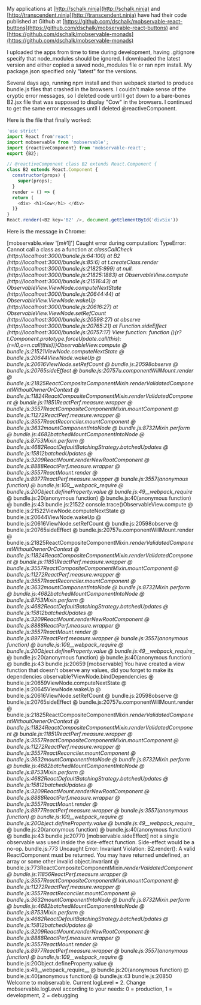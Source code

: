 My applications at [http://schalk.ninja](http://schalk.ninja) and [http://transcendent.ninja](http://transcendent.ninja) have had their code published at Github at [https://github.com/dschalk/mobservable-react-buttons](https://github.com/dschalk/mobservable-react-buttons) and [https://github.com/dschalk/mobservable-monads](https://github.com/dschalk/mobservable-monads)

I uploaded the apps from time to time during development, having .gitignore specify that node_modules should be ignored. I downloaded the latest version and either copied a saved node_modules file or ran npm install. My package.json specified only "latest" for the versions.

Several days ago, running npm install and then webpack started to produce bundle.js files that crashed in the browsers. I couldn't make sense of the cryptic error messages, so I deleted code until I got down to a bare-bones B2.jsx file that was supposed to display "Cow" in the browsers. I continued to get the same error messages until I deleted @reactiveComponent.

Here is the file that finally worked:

 ```javascript
 'use strict'
 import React from'react';
 import mobservable from 'mobservable';
 import {reactiveComponent} from 'mobservable-react';
 export {B2};

 // @reactiveComponent class B2 extends React.Component {
 class B2 extends React.Component {
   constructor(props) {
     super(props);
   }
   render = () => {
   return (
     <div> <h1>Cow</h1> </div>
   )}
 }
 React.render(<B2 key='B2' />, document.getElementById('divSix'))
 ```
Here is the message in Chrome:

[mobservable.view '[m#1]'] Caught error during computation:  TypeError: Cannot call a class as a function
    at _classCallCheck (http://localhost:3000/bundle.js:64:100)
    at B2 (http://localhost:3000/bundle.js:85:6)
    at t.createClass.render (http://localhost:3000/bundle.js:21825:999)
    at null.<anonymous> (http://localhost:3000/bundle.js:21825:1883)
    at ObservableView.compute (http://localhost:3000/bundle.js:21516:43)
    at ObservableView.ViewNode.computeNextState (http://localhost:3000/bundle.js:20644:44)
    at ObservableView.ViewNode.wakeUp (http://localhost:3000/bundle.js:20616:27)
    at ObservableView.ViewNode.setRefCount (http://localhost:3000/bundle.js:20598:27)
    at observe (http://localhost:3000/bundle.js:20765:21)
    at Function.sideEffect (http://localhost:3000/bundle.js:20757:17) View function: function (){r?t.Component.prototype.forceUpdate.call(this):(r=!0,o=n.call(this))}ObservableView.compute @ bundle.js:21521ViewNode.computeNextState @ bundle.js:20644ViewNode.wakeUp @ bundle.js:20616ViewNode.setRefCount @ bundle.js:20598observe @ bundle.js:20765sideEffect @ bundle.js:20757u.componentWillMount.render @ bundle.js:21825ReactCompositeComponentMixin._renderValidatedComponentWithoutOwnerOrContext @ bundle.js:11824ReactCompositeComponentMixin._renderValidatedComponent @ bundle.js:11851ReactPerf.measure.wrapper @ bundle.js:3557ReactCompositeComponentMixin.mountComponent @ bundle.js:11272ReactPerf.measure.wrapper @ bundle.js:3557ReactReconciler.mountComponent @ bundle.js:3632mountComponentIntoNode @ bundle.js:8732Mixin.perform @ bundle.js:4682batchedMountComponentIntoNode @ bundle.js:8753Mixin.perform @ bundle.js:4682ReactDefaultBatchingStrategy.batchedUpdates @ bundle.js:15812batchedUpdates @ bundle.js:3209ReactMount._renderNewRootComponent @ bundle.js:8888ReactPerf.measure.wrapper @ bundle.js:3557ReactMount.render @ bundle.js:8977ReactPerf.measure.wrapper @ bundle.js:3557(anonymous function) @ bundle.js:109__webpack_require__ @ bundle.js:20Object.defineProperty.value @ bundle.js:49__webpack_require__ @ bundle.js:20(anonymous function) @ bundle.js:40(anonymous function) @ bundle.js:43
bundle.js:21522 console.trace()ObservableView.compute @ bundle.js:21522ViewNode.computeNextState @ bundle.js:20644ViewNode.wakeUp @ bundle.js:20616ViewNode.setRefCount @ bundle.js:20598observe @ bundle.js:20765sideEffect @ bundle.js:20757u.componentWillMount.render @ bundle.js:21825ReactCompositeComponentMixin._renderValidatedComponentWithoutOwnerOrContext @ bundle.js:11824ReactCompositeComponentMixin._renderValidatedComponent @ bundle.js:11851ReactPerf.measure.wrapper @ bundle.js:3557ReactCompositeComponentMixin.mountComponent @ bundle.js:11272ReactPerf.measure.wrapper @ bundle.js:3557ReactReconciler.mountComponent @ bundle.js:3632mountComponentIntoNode @ bundle.js:8732Mixin.perform @ bundle.js:4682batchedMountComponentIntoNode @ bundle.js:8753Mixin.perform @ bundle.js:4682ReactDefaultBatchingStrategy.batchedUpdates @ bundle.js:15812batchedUpdates @ bundle.js:3209ReactMount._renderNewRootComponent @ bundle.js:8888ReactPerf.measure.wrapper @ bundle.js:3557ReactMount.render @ bundle.js:8977ReactPerf.measure.wrapper @ bundle.js:3557(anonymous function) @ bundle.js:109__webpack_require__ @ bundle.js:20Object.defineProperty.value @ bundle.js:49__webpack_require__ @ bundle.js:20(anonymous function) @ bundle.js:40(anonymous function) @ bundle.js:43
bundle.js:20659 [mobservable] You have created a view function that doesn't observe any values, did you forget to make its dependencies observable?ViewNode.bindDependencies @ bundle.js:20659ViewNode.computeNextState @ bundle.js:20645ViewNode.wakeUp @ bundle.js:20616ViewNode.setRefCount @ bundle.js:20598observe @ bundle.js:20765sideEffect @ bundle.js:20757u.componentWillMount.render @ bundle.js:21825ReactCompositeComponentMixin._renderValidatedComponentWithoutOwnerOrContext @ bundle.js:11824ReactCompositeComponentMixin._renderValidatedComponent @ bundle.js:11851ReactPerf.measure.wrapper @ bundle.js:3557ReactCompositeComponentMixin.mountComponent @ bundle.js:11272ReactPerf.measure.wrapper @ bundle.js:3557ReactReconciler.mountComponent @ bundle.js:3632mountComponentIntoNode @ bundle.js:8732Mixin.perform @ bundle.js:4682batchedMountComponentIntoNode @ bundle.js:8753Mixin.perform @ bundle.js:4682ReactDefaultBatchingStrategy.batchedUpdates @ bundle.js:15812batchedUpdates @ bundle.js:3209ReactMount._renderNewRootComponent @ bundle.js:8888ReactPerf.measure.wrapper @ bundle.js:3557ReactMount.render @ bundle.js:8977ReactPerf.measure.wrapper @ bundle.js:3557(anonymous function) @ bundle.js:109__webpack_require__ @ bundle.js:20Object.defineProperty.value @ bundle.js:49__webpack_require__ @ bundle.js:20(anonymous function) @ bundle.js:40(anonymous function) @ bundle.js:43
bundle.js:20770 [mobservable.sideEffect] not a single observable was used inside the side-effect function. Side-effect would be a no-op.
bundle.js:773 Uncaught Error: Invariant Violation: B2.render(): A valid ReactComponent must be returned. You may have returned undefined, an array or some other invalid object.invariant @ bundle.js:773ReactCompositeComponentMixin._renderValidatedComponent @ bundle.js:11856ReactPerf.measure.wrapper @ bundle.js:3557ReactCompositeComponentMixin.mountComponent @ bundle.js:11272ReactPerf.measure.wrapper @ bundle.js:3557ReactReconciler.mountComponent @ bundle.js:3632mountComponentIntoNode @ bundle.js:8732Mixin.perform @ bundle.js:4682batchedMountComponentIntoNode @ bundle.js:8753Mixin.perform @ bundle.js:4682ReactDefaultBatchingStrategy.batchedUpdates @ bundle.js:15812batchedUpdates @ bundle.js:3209ReactMount._renderNewRootComponent @ bundle.js:8888ReactPerf.measure.wrapper @ bundle.js:3557ReactMount.render @ bundle.js:8977ReactPerf.measure.wrapper @ bundle.js:3557(anonymous function) @ bundle.js:109__webpack_require__ @ bundle.js:20Object.defineProperty.value @ bundle.js:49__webpack_require__ @ bundle.js:20(anonymous function) @ bundle.js:40(anonymous function) @ bundle.js:43
bundle.js:20850 Welcome to mobservable. Current logLevel = 2. Change mobservable.logLevel according to your needs: 0 = production, 1 = development, 2 = debugging
